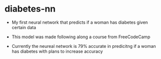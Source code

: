 # diabetes-nn
* My first neural network that predicts if a woman has diabetes given certain data

* This model was made following along a course from FreeCodeCamp

* Currently the neureal network is 79% accurate in predicitng if a woman has diabetes with plans to increase accuracy
